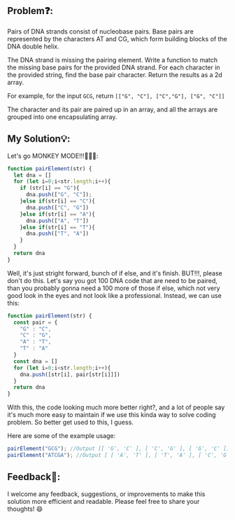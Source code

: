 ## Problem❓:


Pairs of DNA strands consist of nucleobase pairs. Base pairs are represented by the characters AT and CG, which form building blocks of the DNA double helix.

The DNA strand is missing the pairing element. Write a function to match the missing base pairs for the provided DNA strand. For each character in the provided string, find the base pair character. Return the results as a 2d array.

For example, for the input `GCG`, return `[["G", "C"], ["C","G"], ["G", "C"]]`

The character and its pair are paired up in an array, and all the arrays are grouped into one encapsulating array.


## My Solution💡:

Let's go MONKEY MODE!!!🐒🐒🐒:
```javascript
function pairElement(str) {
  let dna = []
  for (let i=0;i<str.length;i++){
    if (str[i] == "G"){
      dna.push(["G", "C"]);
    }else if(str[i] == "C"){
      dna.push(["C", "G"])
    }else if(str[i] == "A"){
      dna.push(["A", "T"])
    }else if(str[i] == "T"){
      dna.push(["T", "A"])
    }
  }
  return dna
}
```
Well, it's just stright forward, bunch of if else, and it's finish.
BUT!!!, please don't do this. Let's say you got 100 DNA code that are need to be paired, than you probably gonna need 
a 100 more of those if else, which not very good look in the eyes and not look like a professional.
Instead, we can use this:

```javascript
function pairElement(str) {
  const pair = {
    "G" : "C",
    "C" : "G",
    "A" : "T",
    "T" : "A"
  }
  const dna = []
  for (let i=0;i<str.length;i++){
    dna.push([str[i], pair[str[i]]])
  }
  return dna
}
```
With this, the code looking much more better right?, and a lot of people say it's much more easy to maintain if we use this kinda way to solve coding problem. 
So better get used to this, I guess.

Here are some of the example usage:

```javascript
pairElement("GCG"); //Output [[ 'G', 'C' ], [ 'C', 'G' ], [ 'G', 'C' ]]
pairElement("ATCGA"); //Output [ [ 'A', 'T' ], [ 'T', 'A' ], [ 'C', 'G' ], [ 'G', 'C' ], [ 'A', 'T' ] ]
```


## Feedback💬:

I welcome any feedback, suggestions, or improvements to make this solution more efficient and readable. Please feel free to share your thoughts! :smile:

